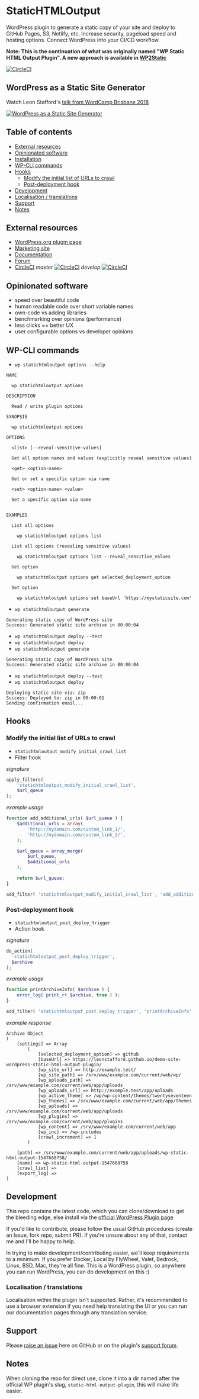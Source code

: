 # StaticHTMLOutput

WordPress plugin to generate a static copy of your site and deploy to GitHub Pages, S3, Netlify, etc.  Increase security, pageload speed and hosting options. Connect WordPress into your CI/CD workflow.

**Note: This is the continuation of what was originally named "WP Static HTML Output Plugin". A new approach is available in [WP2Static](https://github.com/WP2Static/wp2static)**


[![CircleCI](https://circleci.com/gh/WP2Static/static-html-output-plugin.svg?style=svg)](https://circleci.com/gh/WP2Static/static-html-output-plugin)


## WordPress as a Static Site Generator

Watch Leon Stafford's [talk from WordCamp Brisbane 2018](http://www.youtube.com/watch?v=HPc4JjBvkrU)

[![WordPress as a Static Site Generator](http://img.youtube.com/vi/HPc4JjBvkrU/0.jpg)](http://www.youtube.com/watch?v=HPc4JjBvkrU)


## Table of contents

* [External resources](#external-resources)
* [Opinionated software](#opinionated-software)
* [Installation](#installation)
* [WP-CLI commands](#wp-cli-commands)
* [Hooks](#hooks)
  * [Modify the initial list of URLs to crawl](#modify-the-initial-list-of-urls-to-crawl)
  * [Post-deployment hook](#post-deployment-hook)
* [Development](#development)
* [Localisation / translations](#localisation--translations)
* [Support](#support)
* [Notes](#notes)

## External resources

 - [WordPress.org plugin page](https://wordpress.org/plugins/static-html-output-plugin)
 - [Marketing site](https://statichtmloutput.com)
 - [Documentation](https://statichtmloutput.com)
 - [Forum](https://forum.statichtmloutput.com)
 - [CircleCI](https://circleci.com/gh/leonstafford/statichtmloutput) *master* [![CircleCI](https://circleci.com/gh/leonstafford/statichtmloutput/tree/master.svg?style=svg)](https://circleci.com/gh/leonstafford/statichtmloutput/tree/master) *develop* [![CircleCI](https://circleci.com/gh/leonstafford/statichtmloutput/tree/develop.svg?style=svg)](https://circleci.com/gh/leonstafford/statichtmloutput/tree/develop)

## Opinionated software

 - speed over beautiful code
 - human readable code over short variable names
 - own-code vs adding libraries
 - benchmarking over opinions (performance)
 - less clicks == better UX
 - user configurable options vs developer opinions


## WP-CLI commands

 - `wp statichtmloutput options --help`
```
NAME

  wp statichtmloutput options

DESCRIPTION

  Read / write plugin options

SYNOPSIS

  wp statichtmloutput options

OPTIONS

  <list> [--reveal-sensitive-values]

  Get all option names and values (explicitly reveal sensitive values)

  <get> <option-name>

  Get or set a specific option via name

  <set> <option-name> <value>

  Set a specific option via name


EXAMPLES

  List all options

    wp statichtmloutput options list

  List all options (revealing sensitive values)

    wp statichtmloutput options list --reveal_sensitive_values

  Get option

    wp statichtmloutput options get selected_deployment_option

  Set option

    wp statichtmloutput options set baseUrl 'https://mystaticsite.com'
```
 - `wp statichtmloutput generate`

```
Generating static copy of WordPress site
Success: Generated static site archive in 00:00:04
```

 - `wp statichtmloutput deploy --test`
 - `wp statichtmloutput deploy`
 - `wp statichtmloutput generate`

```
Generating static copy of WordPress site
Success: Generated static site archive in 00:00:04
```

 - `wp statichtmloutput deploy --test`
 - `wp statichtmloutput deploy`

```
Deploying static site via: zip
Success: Deployed to: zip in 00:00:01
Sending confirmation email...
```

## Hooks

### Modify the initial list of URLs to crawl

 - `statichtmloutput_modify_initial_crawl_list`
 - Filter hook

*signature*
```php
apply_filters(
    'statichtmloutput_modify_initial_crawl_list',
    $url_queue
);
```

*example usage*
```php
function add_additional_urls( $url_queue ) {
    $additional_urls = array(
        'http://mydomain.com/custom_link_1/',
        'http://mydomain.com/custom_link_2/',
    );

    $url_queue = array_merge(
        $url_queue,
        $additional_urls
    );

    return $url_queue;
}

add_filter( 'statichtmloutput_modify_initial_crawl_list', 'add_additional_urls' );
```
### Post-deployment hook

 - `statichtmloutput_post_deploy_trigger`
 - Action hook

*signature*
```php
do_action(
  'statichtmloutput_post_deploy_trigger',
  $archive
);
```

*example usage*
```php
function printArchiveInfo( $archive ) {
    error_log( print_r( $archive, true ) );
}

add_filter( 'statichtmloutput_post_deploy_trigger', 'printArchiveInfo' );
```

*example response*
```
Archive Object
(
    [settings] => Array
        (
            [selected_deployment_option] => github
            [baseUrl] => https://leonstafford.github.io/demo-site-wordpress-static-html-output-plugin/
            [wp_site_url] => http://example.test/
            [wp_site_path] => /srv/www/example.com/current/web/wp/
            [wp_uploads_path] => /srv/www/example.com/current/web/app/uploads
            [wp_uploads_url] => http://example.test/app/uploads
            [wp_active_theme] => /wp/wp-content/themes/twentyseventeen
            [wp_themes] => /srv/www/example.com/current/web/app/themes
            [wp_uploads] => /srv/www/example.com/current/web/app/uploads
            [wp_plugins] => /srv/www/example.com/current/web/app/plugins
            [wp_content] => /srv/www/example.com/current/web/app
            [wp_inc] => /wp-includes
            [crawl_increment] => 1
        )

    [path] => /srv/www/example.com/current/web/app/uploads/wp-static-html-output-1547668758/
    [name] => wp-static-html-output-1547668758
    [crawl_list] => 
    [export_log] => 
)

```

## Development

This repo contains the latest code, which you can clone/download to get the bleeding edge, else install via the [official WordPress Plugin page](https://wordpress.org/plugins/static-html-output-plugin/)

If you'd like to contribute, please follow the usual GitHub procedures (create an Issue, fork repo, submit PR). If you're unsure about any of that, contact me and I'll be happy to help.

In trying to make development/contributing easier, we'll keep requirements to a minimum. If you prefer Docker, Local by FlyWheel, Valet, Bedrock, Linux, BSD, Mac, they're all fine. This is a WordPress plugin, so anywhere you can run WordPress, you can do development on this :)


### Localisation / translations

Localisation within the plugin isn't supported. Rather, it's recommended to use a browser extension if you need help translating the UI or you can run our documentation pages through any translation service.

## Support

Please [raise an issue](https://github.com/WP2Static/static-html-output-plugin/issues/new) here on GitHub or on the plugin's [support forum](https://forum.statichtmloutput.com).

## Notes

When cloning the repo for direct use, clone it into a dir named after the official WP plugin's slug, `static-html-output-plugin`, this will make life easier.

